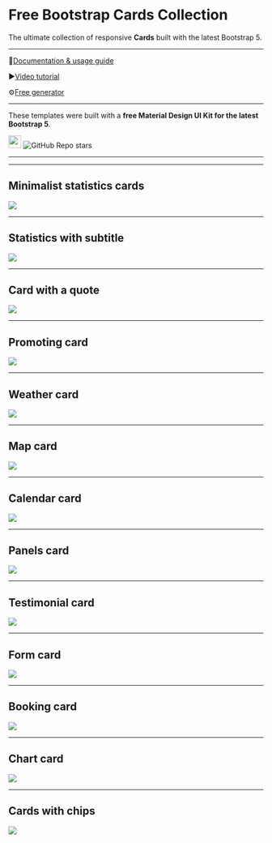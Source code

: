 # Free Bootstrap Cards Collection
 
The ultimate collection of responsive **Cards** built with the latest Bootstrap 5.
 
--------------------
 
📄[Documentation & usage guide](https://mdbootstrap.com/docs/standard/components/cards/)
 
▶️[Video tutorial](https://www.youtube.com/watch?v=l5juD9me828)
 
⚙️[Free generator](https://mdbootstrap.com/docs/standard/tools/builders/cards/)
 
---------------------
 
These templates were built with a **free Material Design UI Kit for the latest Bootstrap 5**.
 
<img height="25" src="https://mdbootstrap.com/img/Marketing/general/logo/medium/mdb-r.png">  ![GitHub Repo stars](https://img.shields.io/github/stars/mdbootstrap/mdb-ui-kit?label=Star%20now&style=social)
 
---------------------
 <hr class="my-5" />
 <h2 class="mb-4">Minimalist statistics cards</h2> <a target="_blank"
     href="https://mdbootstrap.com/snippets/standard/mdbootstrap/2898120?view=side"><img
         src="https://mdbootstrap.com/img/Photos/new-templates/cards/img1.png" class="w-100" /> </a>
 <hr class="my-5">
 <h2 class="mb-4">Statistics with subtitle</h2> <a target="_blank"
     href="https://mdbootstrap.com/snippets/standard/mdbootstrap/2898141?view=side"> <img
         src="https://mdbootstrap.com/img/Photos/new-templates/cards/img2.png" class="w-100" /></a>
 <hr class="my-5">
 <h2 class="mb-4">Card with a quote</h2> <a target="_blank"
     href="https://mdbootstrap.com/snippets/standard/mdbootstrap/2898144?view=side">
     <img src="https://mdbootstrap.com/img/Photos/new-templates/cards/img3.png" class="w-100" />
 </a>
 <hr class="my-5">
 <h2 class="mb-4">Promoting card</h2> <a target="_blank"
     href="https://mdbootstrap.com/snippets/standard/mdbootstrap/2898159?view=side">
     <img src="https://mdbootstrap.com/img/Photos/new-templates/cards/img4.png" class="w-100" />
 </a>
 <hr class="my-5">
 <h2 class="mb-4">Weather card</h2> <a target="_blank"
     href="https://mdbootstrap.com/snippets/standard/mdbootstrap/2898164?view=side">
     <img src="https://mdbootstrap.com/img/Photos/new-templates/cards/img5.png" class="w-100" />
 </a>
 <hr class="my-5">
 <h2 class="mb-4">Map card</h2> <a target="_blank"
     href="https://mdbootstrap.com/snippets/standard/mdbootstrap/2898271?view=side">
     <img src="https://mdbootstrap.com/img/Photos/new-templates/cards/img8.png" class="w-100" />
 </a>
 <hr class="my-5">
 <h2 class="mb-4">Calendar card</h2> <a target="_blank"
     href="https://mdbootstrap.com/snippets/standard/mdbootstrap/2898281?view=side">
     <img src="https://mdbootstrap.com/img/Photos/new-templates/cards/img9.png" class="w-100" />
 </a>
 <hr class="my-5">
 <h2 class="mb-4">Panels card</h2> <a target="_blank"
     href="https://mdbootstrap.com/snippets/standard/mdbootstrap/2898303?view=side">
     <img src="https://mdbootstrap.com/img/Photos/new-templates/cards/img10.png" class="w-100" />
 </a>
 <hr class="my-5">
 <h2 class="mb-4">Testimonial card</h2> <a target="_blank"
     href="https://mdbootstrap.com/snippets/standard/mdbootstrap/2898316?view=side">
     <img src="https://mdbootstrap.com/img/Photos/new-templates/cards/img12.png" class="w-100" />
 </a>
 <hr class="my-5">
 <h2 class="mb-4">Form card</h2> <a target="_blank"
     href="https://mdbootstrap.com/snippets/standard/mdbootstrap/2898319?view=side">
     <img src="https://mdbootstrap.com/img/Photos/new-templates/cards/img13.png" class="w-100" />
 </a>
 <hr class="my-5">
 <h2 class="mb-4">Booking card</h2> <a target="_blank"
     href="https://mdbootstrap.com/snippets/standard/mdbootstrap/2898188?view=side">
     <img src="https://mdbootstrap.com/img/Photos/new-templates/cards/img6.png" class="w-100" />
 </a>
 <hr class="my-5">
 <h2 class="mb-4">Chart card</h2> <a target="_blank"
     href="https://mdbootstrap.com/snippets/standard/mdbootstrap/2898195?view=side">
     <img src="https://mdbootstrap.com/img/Photos/new-templates/cards/img7.png" class="w-100" />
 </a>
 <hr class="my-5">
 <h2 class="mb-4">Cards with chips</h2> <a target="_blank"
     href="https://mdbootstrap.com/snippets/standard/mdbootstrap/2898306?view=side">
     <img src="https://mdbootstrap.com/img/Photos/new-templates/cards/img11.png" class="w-100" />
 </a>
